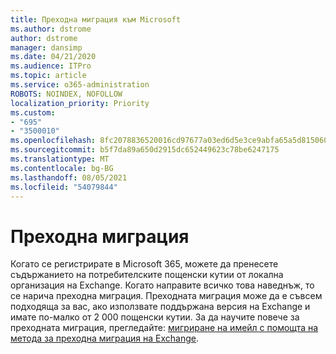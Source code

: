 ```yaml
---
title: Преходна миграция към Microsoft
ms.author: dstrome
author: dstrome
manager: dansimp
ms.date: 04/21/2020
ms.audience: ITPro
ms.topic: article
ms.service: o365-administration
ROBOTS: NOINDEX, NOFOLLOW
localization_priority: Priority
ms.custom:
- "695"
- "3500010"
ms.openlocfilehash: 8fc2078836520016cd97677a03ed6d5e3ce9abfa65a5d815060630c222e1d3d8
ms.sourcegitcommit: b5f7da89a650d2915dc652449623c78be6247175
ms.translationtype: MT
ms.contentlocale: bg-BG
ms.lasthandoff: 08/05/2021
ms.locfileid: "54079844"
---
```

# <a name="cutover-migrations"></a>Преходна миграция

Когато се регистрирате в Microsoft 365, можете да пренесете съдържанието на потребителските пощенски кутии от локална организация на Exchange. Когато направите всичко това наведнъж, то се нарича преходна миграция. Преходната миграция може да е съвсем подходяща за вас, ако използвате поддържана версия на Exchange и имате по-малко от 2 000 пощенски кутии. За да научите повече за преходната миграция, прегледайте: [мигриране на имейл с помощта на метода за преходна миграция на Exchange](https://docs.microsoft.com/Exchange/mailbox-migration/cutover-migration-to-office-365).
  